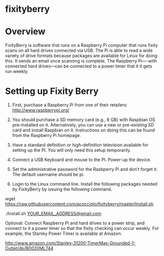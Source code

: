 fixityberry
===========


Overview
=======

FixityBerry is software that runs on a Raspberry Pi computer that runs fixity scans on all hard drives connected via USB.  The Pi is able to read a wide variety of drive formats because packages are available for Linux for doing this.  It sends an email once scanning is complete.  The Raspberry Pi—-with connected hard drives—can be connected to a power timer that it it gets run weekly.

Setting up Fixity Berry
=======================

1) First, purchase a Raspberry Pi from one of their retailers: http://www.raspberrypi.org/  

2) You should purchase a SD memory card (e.g., 8 GB) with Raspbian OS pre-installed on it.  Alternatively, you can use a new or pre-existing SD card and install Raspbian on it.  Instructions on doing this can be found from the Raspberry Pi homepage. 

3) Have a standard definition or high-definition television available for setting up the PI.  You will only need this setup temporarily.  

4) Connect a USB Keyboard and mouse to the PI.  Power-up the device.

5) Set the administrative password for the Rasbperry Pi and don’t forget it.  The default username should be pi.

6) Login to the Linux command line.  Install the following packages needed by FixityBerry by issuing the following command.

wget https://raw.githubusercontent.com/acocciolo/fixityberry/master/Install.sh

./Install.sh YOUR_EMAIL_ADDRESS@gmail.com





Optional: Connect Raspberry Pi and hard drives to a power strip, and connect to it a power timer so that the fixity checking can occur weekly.  For example, the Stanley Power Timer is available at Amazon: 

http://www.amazon.com/Stanley-31200-TimerMax-Grounded-1-Outlet/dp/B0020ML744
